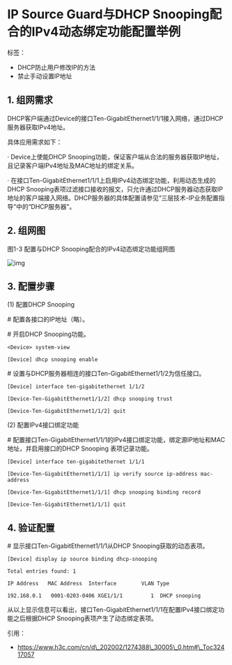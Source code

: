 # IP Source Guard与DHCP Snooping配合的IPv4动态绑定功能配置举例

标签：

* DHCP防止用户修改IP的方法
* 禁止手动设置IP地址

## 1. 组网需求

DHCP客户端通过Device的接口Ten-GigabitEthernet1/1/1接入网络，通过DHCP服务器获取IPv4地址。

具体应用需求如下：

· Device上使能DHCP Snooping功能，保证客户端从合法的服务器获取IP地址，且记录客户端IPv4地址及MAC地址的绑定关系。

· 在接口Ten-GigabitEthernet1/1/1上启用IPv4动态绑定功能，利用动态生成的DHCP Snooping表项过滤接口接收的报文，只允许通过DHCP服务器动态获取IP地址的客户端接入网络。DHCP服务器的具体配置请参见“三层技术-IP业务配置指导”中的“DHCP服务器”。

## 2. 组网图

图1-3 配置与DHCP Snooping配合的IPv4动态绑定功能组网图

![img](https://typore-img.oss-cn-beijing.aliyuncs.com/Typecho/img/2022/20220527111729.png)

## 3. 配置步骤

(1) 配置DHCP Snooping

\# 配置各接口的IP地址（略）。

\# 开启DHCP Snooping功能。

```
<Device> system-view

[Device] dhcp snooping enable
```

\# 设置与DHCP服务器相连的接口Ten-GigabitEthernet1/1/2为信任接口。

```
[Device] interface ten-gigabitethernet 1/1/2

[Device-Ten-GigabitEthernet1/1/2] dhcp snooping trust

[Device-Ten-GigabitEthernet1/1/2] quit
```

(2) 配置IPv4接口绑定功能

\# 配置接口Ten-GigabitEthernet1/1/1的IPv4接口绑定功能，绑定源IP地址和MAC地址，并启用接口的DHCP Snooping 表项记录功能。

```
[Device] interface ten-gigabitethernet 1/1/1

[Device-Ten-GigabitEthernet1/1/1] ip verify source ip-address mac-address

[Device-Ten-GigabitEthernet1/1/1] dhcp snooping binding record

[Device-Ten-GigabitEthernet1/1/1] quit
```

## 4. 验证配置

\# 显示接口Ten-GigabitEthernet1/1/1从DHCP Snooping获取的动态表项。

```
[Device] display ip source binding dhcp-snooping

Total entries found: 1

IP Address   MAC Address  Interface        VLAN Type

192.168.0.1   0001-0203-0406 XGE1/1/1         1  DHCP snooping
```

从以上显示信息可以看出，接口Ten-GigabitEthernet1/1/1在配置IPv4接口绑定功能之后根据DHCP Snooping表项产生了动态绑定表项。

引用：

* https://www.h3c.com/cn/d\_202002/1274388\_30005\_0.htm#\_Toc32417057
